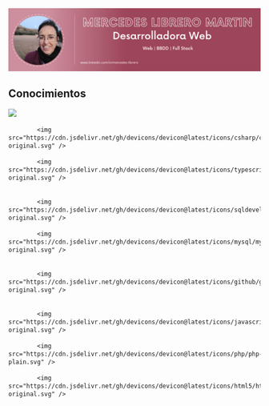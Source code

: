<div id="header" align="center">
  <img decoding="async" src="https://github.com/Mercedes-Librero/Mercedes-Librero/blob/main/1.png" width="800"/>
    </div>


## Conocimientos
<p><img src="https://cdn.jsdelivr.net/gh/devicons/devicon@latest/icons/angular/angular-original.svg" width="35" hegth="35" />

            <img src="https://cdn.jsdelivr.net/gh/devicons/devicon@latest/icons/csharp/csharp-original.svg" />
            
            <img src="https://cdn.jsdelivr.net/gh/devicons/devicon@latest/icons/typescript/typescript-original.svg" />

            
            <img src="https://cdn.jsdelivr.net/gh/devicons/devicon@latest/icons/sqldeveloper/sqldeveloper-original.svg" />
            
            <img src="https://cdn.jsdelivr.net/gh/devicons/devicon@latest/icons/mysql/mysql-original.svg" />
          

            <img src="https://cdn.jsdelivr.net/gh/devicons/devicon@latest/icons/github/github-original.svg" />
          
            
            <img src="https://cdn.jsdelivr.net/gh/devicons/devicon@latest/icons/javascript/javascript-original.svg" />
          
            <img src="https://cdn.jsdelivr.net/gh/devicons/devicon@latest/icons/php/php-plain.svg" />
            
            <img src="https://cdn.jsdelivr.net/gh/devicons/devicon@latest/icons/html5/html5-original.svg" />
          
          
          
          
          
</p>
          


<!--
**Mercedes-Librero/Mercedes-Librero** is a ✨ _special_ ✨ repository because its `README.md` (this file) appears on your GitHub profile.

Here are some ideas to get you started:

- 🔭 I’m currently working on ...
- 🌱 I’m currently learning ...
- 👯 I’m looking to collaborate on ...
- 🤔 I’m looking for help with ...
- 💬 Ask me about ...
- 📫 How to reach me: ...
- 😄 Pronouns: ...
- ⚡ Fun fact: ...
-->
